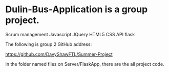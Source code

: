 # Dulin-Bus-Application is a group project.
Scrum management Javascript JQuery HTML5 CSS API flask

 The following is group 2 GitHub address:

   https://github.com/DavyShawFTL/Summer-Project

In the folder named files on Server/FlaskApp, there are the all project code.
